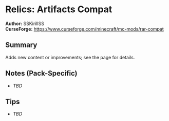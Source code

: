 # Relics: Artifacts Compat

**Author:** SSKirillSS  
**CurseForge:** https://www.curseforge.com/minecraft/mc-mods/rar-compat

## Summary
Adds new content or improvements; see the page for details.

## Notes (Pack-Specific)
- _TBD_

## Tips
- _TBD_

